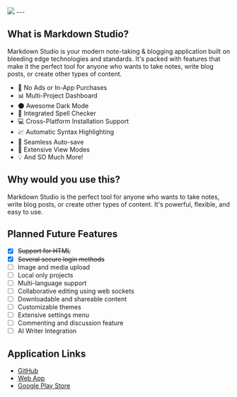 <a src="https://markdownstudio.tech">
 <img src="https://markdownstudio.tech/logo/og_blue.png"></img>
</a>
---

## What is Markdown Studio?

Markdown Studio is your modern note-taking & blogging application built on bleeding edge technologies and standards. It's packed with features that make it the perfect tool for anyone who wants to take notes, write blog posts, or create other types of content.

- 🚫 No Ads or In-App Purchases
- 📊 Multi-Project Dashboard
- 🌑 Awesome Dark Mode
- 📝 Integrated Spell Checker
- 💻 Cross-Platform Installation Support
- 📈 Automatic Syntax Highlighting
- 💾 Seamless Auto-save
- 👀 Extensive View Modes
- 💡 And SO Much More!

## Why would you use this?

Markdown Studio is the perfect tool for anyone who wants to take notes, write blog posts, or create other types of content. It's powerful, flexible, and easy to use.

## Planned Future Features

- [x] ~~Support for HTML~~
- [x] ~~Several secure login methods~~
- [ ] Image and media upload
- [ ] Local only projects
- [ ] Multi-language support
- [ ] Collaborative editing using web sockets
- [ ] Downloadable and shareable content
- [ ] Customizable themes
- [ ] Extensive settings menu
- [ ] Commenting and discussion feature
- [ ] AI Writer Integration

## Application Links

- [GitHub](https://github.com/alphacoma18/mdstudio)
- [Web App](https://markdownstudio.tech)
- [Google Play Store](https://play.google.com/store/apps/details?id=tech.markdownstudio.twa)
